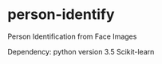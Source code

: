 # person-identify
Person Identification from Face Images

Dependency:
  python version 3.5
  Scikit-learn
